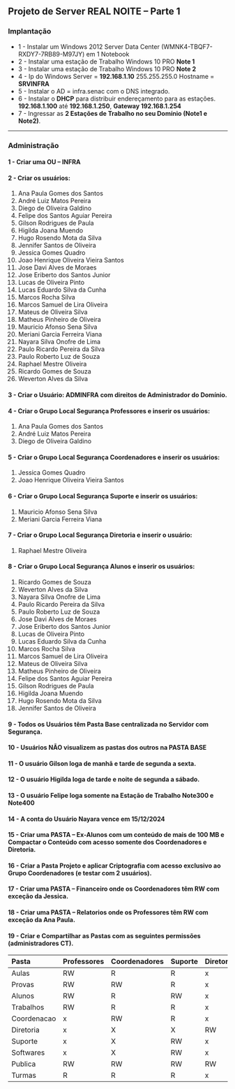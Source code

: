 ## Projeto de Server REAL NOITE – Parte 1


### Implantação

- 1 -	Instalar um Windows 2012 Server Data Center (WMNK4-TBQF7-RXDY7-7RB89-M97JY) em 1 Notebook 
- 2 -	Instalar uma estação de Trabalho Windows 10 PRO **Note 1**
- 3 -	Instalar uma estação de Trabalho Windows 10 PRO **Note 2**
- 4 -	Ip do Windows Server = **192.168.1.10** 255.255.255.0 Hostname = **SRVINFRA**
- 5 -	Instalar o AD = infra.senac com o DNS integrado.
- 6 -	Instalar o **DHCP** para distribuir endereçamento para as estações. **192.168.1.100** até **192.168.1.250**, **Gateway 192.168.1.254**
- 7 -	Ingressar as **2 Estações de Trabalho no seu Domínio (Note1 e Note2)**.

---

### Administração

#### 1 -	Criar uma **OU – INFRA**
#### 2 -	Criar os **usuários**:
  01.	Ana Paula Gomes dos Santos
  02.	André Luiz Matos Pereira
  03.	Diego de Oliveira Galdino
  04.	Felipe dos Santos Aguiar Pereira
  05.	Gilson Rodrigues de Paula
  06.	Higilda Joana Muendo
  07.	Hugo Rosendo Mota da Silva
  08.	Jennifer Santos de Oliveira
  09.	Jessica Gomes Quadro
  10.	Joao Henrique Oliveira Vieira Santos
  11.	Jose Davi Alves de Moraes
  12.	Jose Eriberto dos Santos Junior
  13.	Lucas de Oliveira Pinto
  14.	Lucas Eduardo Silva da Cunha
  15.	Marcos Rocha Silva
  16.	Marcos Samuel de Lira Oliveira
  17.	Mateus de Oliveira Silva
  18.	Matheus Pinheiro de Oliveira
  19.	Mauricio Afonso Sena Silva
  20.	Meriani Garcia Ferreira Viana
  21.	Nayara Silva Onofre de Lima
  22.	Paulo Ricardo Pereira da Silva
  23.	Paulo Roberto Luz de Souza
  24.	Raphael Mestre Oliveira
  25.	Ricardo Gomes de Souza
  26.	Weverton Alves da Silva
#### 3 -	Criar o Usuário: ADMINFRA com direitos de Administrador do Domínio.
#### 4 -	Criar o **Grupo Local** Segurança **Professores** e inserir os usuários: 
  01.	Ana Paula Gomes dos Santos
  02.	André Luiz Matos Pereira
  03.	Diego de Oliveira Galdino
#### 5 -	Criar o **Grupo Local** Segurança **Coordenadores** e inserir os usuários: 
  01.	Jessica Gomes Quadro
  02.	Joao Henrique Oliveira Vieira Santos
#### 6 -	Criar o **Grupo Local** Segurança **Suporte** e inserir os usuários: 
  01.	Mauricio Afonso Sena Silva
  02.	Meriani Garcia Ferreira Viana
#### 7 -	Criar o **Grupo Local** Segurança **Diretoria** e inserir o usuário: 
  01.	Raphael Mestre Oliveira
#### 8 -	Criar o **Grupo Local** Segurança **Alunos** e inserir os usuários: 
  01.	Ricardo Gomes de Souza
  02.	Weverton Alves da Silva
  03.	Nayara Silva Onofre de Lima
  04.	Paulo Ricardo Pereira da Silva
  05.	Paulo Roberto Luz de Souza
  06.	Jose Davi Alves de Moraes
  07.	Jose Eriberto dos Santos Junior
  08.	Lucas de Oliveira Pinto
  09.	Lucas Eduardo Silva da Cunha
  10.	Marcos Rocha Silva
  11.	Marcos Samuel de Lira Oliveira
  12.	Mateus de Oliveira Silva
  13.	Matheus Pinheiro de Oliveira
  14.	Felipe dos Santos Aguiar Pereira
  15.	Gilson Rodrigues de Paula
  16.	Higilda Joana Muendo
  17.	Hugo Rosendo Mota da Silva
  18.	Jennifer Santos de Oliveira
#### 9 -	**Todos os Usuários têm Pasta Base** centralizada no Servidor com Segurança.
#### 10 -	**Usuários NÃO visualizem as pastas dos outros na PASTA BASE**
#### 11 -	O usuário **Gilson** loga de **manhã e tarde** de segunda a sexta.
#### 12 -	O usuário **Higilda** loga de **tarde e noite** de segunda a sábado.
#### 13 -	O usuário **Felipe** loga somente na **Estação de Trabalho Note300 e Note400**
#### 14 -	A conta do Usuário **Nayara vence** em **15/12/2024**
#### 15 -	Criar uma **PASTA – Ex-Alunos com um conteúdo de mais de 100 MB** e **Compactar o Conteúdo** com acesso somente dos Coordenadores e Diretoria.
#### 16 -	Criar a Pasta **Projeto** e aplicar **Criptografia** com acesso exclusivo ao Grupo **Coordenadores (e testar com 2 usuários)**.  
#### 17 -	Criar uma **PASTA – Financeiro** onde os **Coordenadores têm RW** com **exceção** da Jessica.
#### 18 -	Criar uma **PASTA – Relatorios** onde os **Professores têm RW** com **exceção** da Ana Paula.
#### 19 -	Criar e Compartilhar as Pastas com as seguintes permissões (administradores CT).

|	Pasta	|	Professores	|	Coordenadores	|	Suporte	|	Diretoria	|	Alunos	|
|	:--	|	:--	|	:--	|	:--	|	:--	|	:--	|
|	Aulas	|	RW	|	R	|	R	|	x	|	R	|
|	Provas	|	RW	|	RW	|	R	|	x	|	x	|
|	Alunos	|	RW	|	R	|	RW	|	x	|	RW	|
|	Trabalhos	|	RW	|	R	|	R	|	x	|	RW	|
|	Coordenacao	|	x	|	RW	|	R	|	x	|	x	|
|	Diretoria	|	x	|	X	|	X	|	RW	|	x	|
|	Suporte	|	x	|	X	|	RW	|	x	|	x	|
|	Softwares	|	x	|	X	|	RW	|	x	|	x	|
|	Publica	|	RW	|	RW	|	RW	|	RW	|	RW	|
|	Turmas	|	R	|	R	|	R	|	x	|	RW	|
